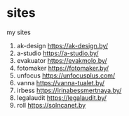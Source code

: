 # sites
my sites

1. ak-design https://ak-design.by/
2. a-studio https://a-studio.by/
3. evakuator https://evakmolo.by/
4. fotomaker https://fotomaker.by/
5. unfocus https://unfocusplus.com/
6. vanna https://vanna-tualet.by/
7. irbess https://irinabessmertnaya.by/
8. legalaudit https://legalaudit.by/
9. roll https://solncanet.by
